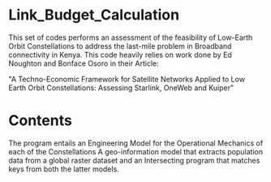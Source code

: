# Link_Budget_Calculation

This set of codes performs an assessment of the feasibility of Low-Earth Orbit
Constellations to address the last-mile problem in Broadband connectivity in Kenya. 
This code heavily relies on work done by Ed Noughton and Bonface Osoro in their Article:

"A Techno-Economic Framework for Satellite
Networks Applied to Low Earth Orbit
Constellations: Assessing Starlink,
OneWeb and Kuiper"

# Contents
The program entails an Engineering Model for the Operational Mechanics of each of the Constellations
A geo-information model that extracts population data from a global raster dataset and an Intersecting program that
matches keys from both the latter models.
